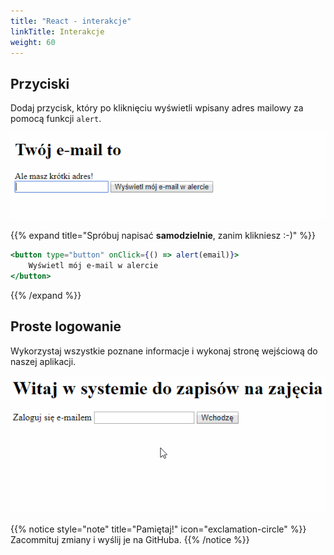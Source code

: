 ```yaml
---
title: "React - interakcje"
linkTitle: Interakcje
weight: 60
---
```


## Przyciski

Dodaj przycisk, który po kliknięciu wyświetli wpisany adres mailowy
za pomocą funkcji `alert`.

![](14-alert.gif)

{{% expand title="Spróbuj napisać **samodzielnie**, zanim klikniesz :-)" %}}

```jsx
<button type="button" onClick={() => alert(email)}>
    Wyświetl mój e-mail w alercie
</button>
```

{{% /expand %}}

## Proste logowanie

Wykorzystaj wszystkie poznane informacje i wykonaj stronę wejściową do naszej aplikacji.

![](15-task.gif)

{{% notice style="note" title="Pamiętaj!" icon="exclamation-circle" %}}
Zacommituj zmiany i wyślij je na GitHuba.
{{% /notice %}}
